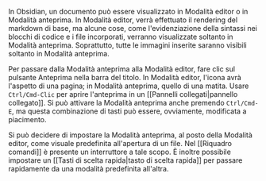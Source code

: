 In Obsidian, un documento può essere visualizzato in Modalità editor o in Modalità anteprima. In Modalità editor, verrà effettuato il rendering del markdown di base, ma alcune cose, come l'evidenziazione della sintassi nei blocchi di codice e i file incorporati, verranno visualizzate soltanto in Modalità anteprima. Soprattutto, tutte le immagini inserite saranno visibili soltanto in Modalità anteprima.

Per passare dalla Modalità anteprima alla Modalità editor, fare clic sul pulsante Anteprima nella barra del titolo. In Modalità editor, l'icona avrà l'aspetto di una pagina; in Modalità anteprima, quello di una matita. Usare `Ctrl/Cmd-Clic` per aprire l'anteprima in un [[Pannelli collegati|pannello collegato]]. Si può attivare la Modalità anteprima anche premendo `Ctrl/Cmd-E`, ma questa combinazione di tasti può essere, ovviamente, modificata a piacimento.

Si può decidere di impostare la Modalità anteprima, al posto della Modalità editor, come visuale predefinita all'apertura di un file. Nel [[Riquadro comandi]] è presente un interruttore a tale scopo. È inoltre possibile impostare un [[Tasti di scelta rapida|tasto di scelta rapida]] per passare rapidamente da una modalità predefinita all'altra.